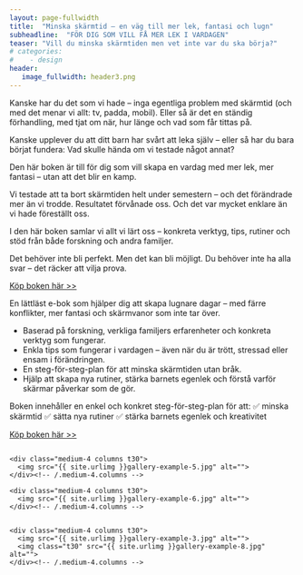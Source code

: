 ```yaml
---
layout: page-fullwidth
title:  "Minska skärmtid – en väg till mer lek, fantasi och lugn"
subheadline:  "FÖR DIG SOM VILL FÅ MER LEK I VARDAGEN"
teaser: "Vill du minska skärmtiden men vet inte var du ska börja?"
# categories:
#    - design
header:
   image_fullwidth: header3.png
---
```

Kanske har du det som vi hade – inga egentliga problem med skärmtid
(och med det menar vi allt: tv, padda, mobil).
Eller så är det en ständig förhandling, med tjat om när, hur länge och vad som får tittas på.

Kanske upplever du att ditt barn har svårt att leka själv –
eller så har du bara börjat fundera:
Vad skulle hända om vi testade något annat?

Den här boken är till för dig som vill skapa en vardag med mer lek, mer fantasi – utan att det blir en kamp.

Vi testade att ta bort skärmtiden helt under semestern – och det förändrade mer än vi trodde.
Resultatet förvånade oss. Och det var mycket enklare än vi hade föreställt oss.

I den här boken samlar vi allt vi lärt oss – konkreta verktyg, tips, rutiner
och stöd från både forskning och andra familjer.

Det behöver inte bli perfekt.
Men det kan bli möjligt.
Du behöver inte ha alla svar – det räcker att vilja prova.

[Köp boken här >>][1]

En lättläst e-bok som hjälper dig att skapa lugnare dagar – med färre konflikter, mer fantasi och skärmvanor som inte tar över.

- Baserad på forskning, verkliga familjers erfarenheter och konkreta verktyg som fungerar.
- Enkla tips som fungerar i vardagen – även när du är trött, stressad eller ensam i förändringen.
- En steg-för-steg-plan för att minska skärmtiden utan bråk.
- Hjälp att skapa nya rutiner, stärka barnets egenlek och förstå varför skärmar påverkar som de gör.
  

Boken innehåller en enkel och konkret steg-för-steg-plan för att:
✅ minska skärmtid
✅ sätta nya rutiner
✅ stärka barnets egenlek och kreativitet

[Köp boken här >>][1]

<!--more-->

<div class="row">
    <div class="medium-4 columns t30">
    <img src="{{ site.urlimg }}gallery-example-4.jpg" alt="">
    </div><!-- /.medium-4.columns -->

    <div class="medium-4 columns t30">
      <img src="{{ site.urlimg }}gallery-example-5.jpg" alt="">
    </div><!-- /.medium-4.columns -->

    <div class="medium-4 columns t30">
      <img src="{{ site.urlimg }}gallery-example-6.jpg" alt="">
    </div><!-- /.medium-4.columns -->

</div><!-- /.row -->


<div class="row">
    <div class="medium-8 columns t30">
    <img src="{{ site.urlimg }}gallery-example-7.jpg" alt="">
    </div><!-- /.medium-8.columns -->

    <div class="medium-4 columns t30">
      <img src="{{ site.urlimg }}gallery-example-3.jpg" alt="">
      <img class="t30" src="{{ site.urlimg }}gallery-example-8.jpg" alt="">
    </div><!-- /.medium-4.columns -->

</div><!-- /.row -->



 [1]: https://enhandbok.store/
